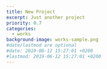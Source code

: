 ```yaml
---
title: New Project
excerpt: Just another project
priority: 0.7
categories:
  - works
background-image: works-sample.png
#date/lastmod are optional
#date: 2019-06-12 15:27:01 +0200
#lastmod: 2019-06-12 15:27:01 +0200
---
```

